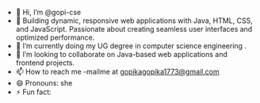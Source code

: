 - 👋 Hi, I’m @gopi-cse
- 👀 Building dynamic, responsive web applications with Java, HTML, CSS, and JavaScript. Passionate about creating seamless user interfaces and optimized performance.
- 🌱 I’m currently doing my UG degree in computer science engineering .
- 💞️ I’m looking to collaborate on Java-based web applications and frontend projects.
- 📫 How to reach me -mailme at gopikagopika1773@gmail.com
- 😄 Pronouns: she
- ⚡ Fun fact: 

<!---
gopi-cse/gopi-cse is a ✨ special ✨ repository because its `README.md` (this file) appears on your GitHub profile.
You can click the Preview link to take a look at your changes.
--->
